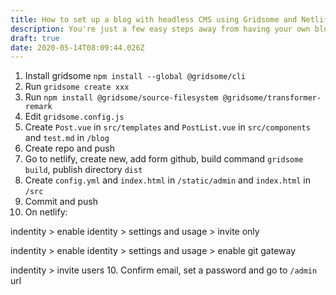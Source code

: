 ```yaml
---
title: How to set up a blog with headless CMS using Gridsome and Netlify
description: You're just a few easy steps away from having your own blog built from scratch!
draft: true
date: 2020-05-14T08:09:44.026Z
---
```

1. Install gridsome `npm install --global @gridsome/cli`
2. Run `gridsome create xxx`
3. Run `npm install @gridsome/source-filesystem @gridsome/transformer-remark`
4. Edit `gridsome.config.js`
4. Create `Post.vue` in `src/templates` and `PostList.vue` in `src/components` and `test.md` in `/blog`
5. Create repo and push
6. Go to netlify, create new, add form github, build command `gridsome build`, publish directory `dist`
7. Create `config.yml` and `index.html` in `/static/admin` and `index.html` in `/src`
8. Commit and push
9. On netlify:

indentity > enable identity > settings and usage > invite only 

indentity > enable identity > settings and usage > enable git gateway

indentity > invite users
10. Confirm email, set a password and go to `/admin` url